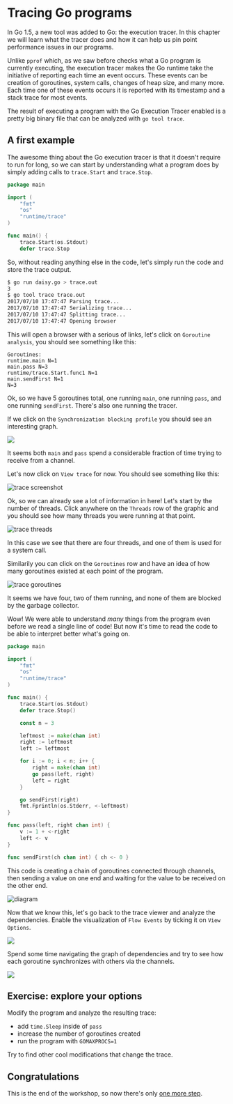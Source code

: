 # Tracing Go programs

In Go 1.5, a new tool was added to Go: the execution tracer.
In this chapter we will learn what the tracer does and how it can
help us pin point performance issues in our programs.

Unlike `pprof` which, as we saw before checks what a Go program is
currently executing, the execution tracer makes the Go runtime
take the initiative of reporting each time an event occurs.
These events can be creation of goroutines, system calls, changes
of heap size, and many more. Each time one of these events occurs
it is reported with its timestamp and a stack trace for most events.

The result of executing a program with the Go Execution Tracer enabled
is a pretty big binary file that can be analyzed with  `go tool trace`.

## A first example

The awesome thing about the Go execution tracer is that it doesn't require
to run for long, so we can start by understanding what a program does by
simply adding calls to `trace.Start` and `trace.Stop`.

[embedmd]:# (daisy.go /package main/ /trace.Stop/)
```go
package main

import (
	"fmt"
	"os"
	"runtime/trace"
)

func main() {
	trace.Start(os.Stdout)
	defer trace.Stop
```

So, without reading anything else in the code, let's simply run the code and
store the trace output.

```bash
$ go run daisy.go > trace.out
3
$ go tool trace trace.out
2017/07/10 17:47:47 Parsing trace...
2017/07/10 17:47:47 Serializing trace...
2017/07/10 17:47:47 Splitting trace...
2017/07/10 17:47:47 Opening browser
```

This will open a browser with a serious of links, let's click on `Goroutine
analysis`, you should see something like this:

```
Goroutines: 
runtime.main N=1 
main.pass N=3 
runtime/trace.Start.func1 N=1 
main.sendFirst N=1 
N=3 
```

Ok, so we have 5 goroutines total, one running `main`, one running `pass`,
and one running `sendFirst`. There's also one running the tracer.

If we click on the `Synchronization blocking profile` you should see an
interesting graph.

![](sync.png)

It seems both `main` and `pass` spend a considerable fraction of time trying
to receive from a channel.

Let's now click on `View trace` for now.
You should see something like this:

![trace screenshot](trace.png)

Ok, so we can already see a lot of information in here! Let's start by the number of
threads. Click anywhere on the `Threads` row of the graphic and you should see how many
threads you were running at that point.

![trace threads](threads.png)

In this case we see that there are four threads, and one of them is used for a system call.

Similarily you can click on the `Goroutines` row and have an idea of how many goroutines
existed at each point of the program.

![trace goroutines](goroutines.png)

It seems we have four, two of them running, and none of them are blocked by the garbage
collector.

Wow! We were able to understand *many* things from the program even before
we read a single line of code! But now it's time to read the code to be
able to interpret better what's going on.

[embedmd]:# (daisy.go /package main/ $)
```go
package main

import (
	"fmt"
	"os"
	"runtime/trace"
)

func main() {
	trace.Start(os.Stdout)
	defer trace.Stop()

	const n = 3

	leftmost := make(chan int)
	right := leftmost
	left := leftmost

	for i := 0; i < n; i++ {
		right = make(chan int)
		go pass(left, right)
		left = right
	}

	go sendFirst(right)
	fmt.Fprintln(os.Stderr, <-leftmost)
}

func pass(left, right chan int) {
	v := 1 + <-right
	left <- v
}

func sendFirst(ch chan int) { ch <- 0 }
```

This code is creating a chain of goroutines connected through channels, then sending a
value on one end and waiting for the value to be received on the other end.

![diagram](diagram.png)

Now that we know this, let's go back to the trace viewer and analyze the dependencies.
Enable the visualization of `Flow Events` by ticking it on `View Options`.

![](view-options.png)

Spend some time navigating the graph of dependencies and try to see how each goroutine
synchronizes with others via the channels.

![](flow-events.png)

## Exercise: explore your options

Modify the program and analyze the resulting trace:

- add `time.Sleep` inside of `pass`
- increase the number of goroutines created
- run the program with `GOMAXPROCS=1`

Try to find other cool modifications that change the trace.

## Congratulations



This is the end of the workshop, so now there's only [one more step](../../congratulations.md).
